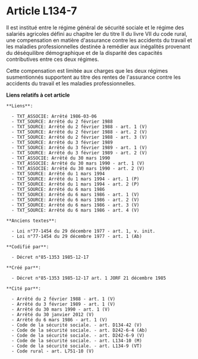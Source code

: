 # Article L134-7

Il est institué entre le régime général de sécurité sociale et le régime des salariés agricoles défini au chapitre Ier du
titre II du livre VII du code rural, une compensation en matière d'assurance contre les accidents du travail et les maladies
professionnelles destinée à remédier aux inégalités provenant du déséquilibre démographique et de la disparité des capacités
contributives entre ces deux régimes. 

Cette compensation est limitée aux charges que les deux régimes susmentionnés supportent au titre des rentes de l'assurance
contre les accidents du travail et les maladies professionnelles.

**Liens relatifs à cet article**

	**Liens**:

	  - TXT_ASSOCIE: Arrêté 1986-03-06
	  - TXT_SOURCE: Arrêté du 2 février 1988
	  - TXT_SOURCE: Arrêté du 2 février 1988 - art. 1 (V)
	  - TXT_SOURCE: Arrêté du 2 février 1988 - art. 2 (V)
	  - TXT_SOURCE: Arrêté du 2 février 1988 - art. 3 (V)
	  - TXT_SOURCE: Arrêté du 3 février 1989
	  - TXT_SOURCE: Arrêté du 3 février 1989 - art. 1 (V)
	  - TXT_SOURCE: Arrêté du 3 février 1989 - art. 2 (V)
	  - TXT_ASSOCIE: Arrêté du 30 mars 1990
	  - TXT_ASSOCIE: Arrêté du 30 mars 1990 - art. 1 (V)
	  - TXT_ASSOCIE: Arrêté du 30 mars 1990 - art. 2 (V)
	  - TXT_SOURCE: Arrêté du 1 mars 1994
	  - TXT_SOURCE: Arrêté du 1 mars 1994 - art. 1 (P)
	  - TXT_SOURCE: Arrêté du 1 mars 1994 - art. 2 (P)
	  - TXT_SOURCE: Arrêté du 6 mars 1986
	  - TXT_SOURCE: Arrêté du 6 mars 1986 - art. 1 (V)
	  - TXT_SOURCE: Arrêté du 6 mars 1986 - art. 2 (V)
	  - TXT_SOURCE: Arrêté du 6 mars 1986 - art. 3 (V)
	  - TXT_SOURCE: Arrêté du 6 mars 1986 - art. 4 (V)

	**Anciens textes**:

	  - Loi n°77-1454 du 29 décembre 1977 - art. 1, v. init.
	  - Loi n°77-1454 du 29 décembre 1977 - art. 1 (Ab)

	**Codifié par**:

	  - Décret n°85-1353 1985-12-17

	**Créé par**:

	  - Décret n°85-1353 1985-12-17 art. 1 JORF 21 décembre 1985

	**Cité par**:

	  - Arrêté du 2 février 1988 - art. 1 (V)
	  - Arrêté du 3 février 1989 - art. 1 (V)
	  - Arrêté du 30 mars 1990 - art. 1 (V)
	  - Arrêté du 30 janvier 2012 (V)
	  - Arrêté du 6 mars 1986 - art. 1 (V)
	  - Code de la sécurité sociale. - art. D134-42 (V)
	  - Code de la sécurité sociale. - art. D242-6-4 (Ab)
	  - Code de la sécurité sociale. - art. D242-6-9 (V)
	  - Code de la sécurité sociale. - art. L134-10 (M)
	  - Code de la sécurité sociale. - art. L134-9 (VT)
	  - Code rural - art. L751-10 (V)

